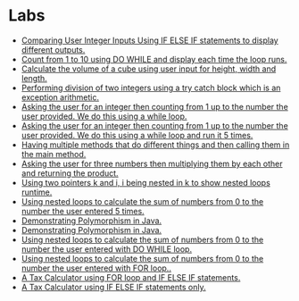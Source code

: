 # Labs

* <a href="">Comparing User Integer Inputs Using IF ELSE IF statements to display different outputs.</a>
* <a href="">Count from 1 to 10 using DO WHILE and display each time the loop runs.</a>
* <a href="">Calculate the volume of a cube using user input for height, width and length.</a>
* <a href="">Performing division of two integers using a try catch block which is an exception arithmetic.</a>
* <a href="">Asking the user for an integer then counting from 1 up to the number the user provided. We do this using a while loop.</a>
* <a href="">Asking the user for an integer then counting from 1 up to the number the user provided. We do this using a while loop and run it 5 times.</a>
* <a href="">Having multiple methods that do different things and then calling them in the main method.</a>
* <a href="">Asking the user for three numbers then multiplying them by each other and returning the product.</a>
* <a href="">Using two pointers k and i, i being nested in k to show nested loops runtime.</a>
* <a href="">Using nested loops to calculate the sum of numbers from 0 to the number the user entered 5 times.</a>
* <a href="">Demonstrating Polymorphism in Java.</a>
* <a href="">Demonstrating Polymorphism in Java.</a>
* <a href="">Using nested loops to calculate the sum of numbers from 0 to the number the user entered with DO WHILE loop.</a>
* <a href="">Using nested loops to calculate the sum of numbers from 0 to the number the user entered with FOR loop..</a>
* <a href="">A Tax Calculator using FOR loop and IF ELSE IF statements.</a>
* <a href="">A Tax Calculator using IF ELSE IF statements only.</a>